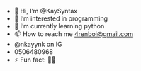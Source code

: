 - 👋 Hi, I’m @KaySyntax
- 👀 I’m interested in programming 
- 🌱 I’m currently learning python
- 📫 How to reach me 4renboi@gmail.com
- @nkayynk on IG
- 0506480968
- ⚡ Fun fact: 👨‍💻
<!---
KaySyntax/KaySyntax is a ✨ special ✨ repository because its `README.md` (this file) appears on your GitHub profile.
You can click the Preview link to take a look at your changes.
--->
